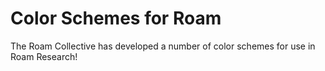 # Color Schemes for Roam

The Roam Collective has developed a number of color schemes for use in Roam Research! 
